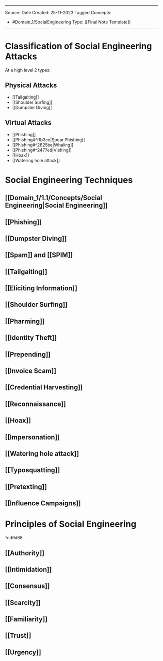- - -
Source:
Date Created:  25-11-2023
Tagged Concepts:
- #Domain_1/SocialEngineering
Type: [[Final Note Template]]
- - - 

# Classification of Social Engineering Attacks

At a high level 2 types:
## Physical Attacks
- [[Tailgaiting]]
- [[Shoulder Surfing]]
- [[Dumpster Diving]]
## Virtual Attacks
- [[Phishing]] 
- [[Phishing#^ffb3cc|Spear Phishing]]
- [[Phishing#^2825be|Whaling]]
- [[Phishing#^2477ed|Vishing]]
- [[Hoax]]
- [[Watering hole attack]]
# Social Engineering Techniques
## [[Domain_1/1.1/Concepts/Social Engineering|Social Engineering]]
## [[Phishing]]
## [[Dumpster Diving]]

## [[Spam]] and [[SPIM]]
## [[Tailgaiting]]

## [[Eliciting Information]]

## [[Shoulder Surfing]]
## [[Pharming]]
## [[Identity Theft]]
## [[Prepending]]
## [[Invoice Scam]]
## [[Credential Harvesting]]
## [[Reconnaissance]]
## [[Hoax]]
## [[Impersonation]]
## [[Watering hole attack]]
## [[Typosquatting]]
## [[Pretexting]]
## [[Influence Campaigns]]

# Principles of Social Engineering

^cd9d68

## [[Authority]]
## [[Intimidation]]
## [[Consensus]]
## [[Scarcity]]
## [[Familiarity]]
## [[Trust]]
## [[Urgency]]

